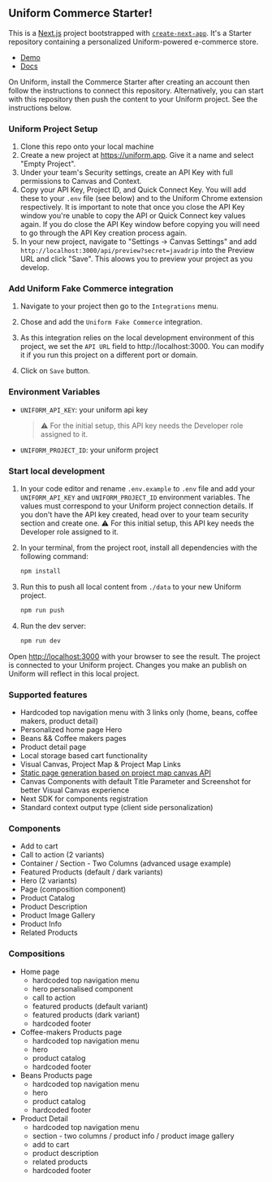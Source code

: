 ## Uniform Commerce Starter!

This is a [Next.js](https://nextjs.org/) project bootstrapped with [`create-next-app`](https://github.com/vercel/next.js/tree/canary/packages/create-next-app). It's a Starter repository containing a personalized Uniform-powered e-commerce store.

- [Demo](https://uniformcommercestarter.netlify.app/)
- [Docs](https://docs.uniform.app/getting-started/starters#javadrip)

On Uniform, install the Commerce Starter after creating an account then follow the instructions to connect this repository. 
Alternatively, you can start with this repository then push the content to your Uniform project. See the instructions below.

### Uniform Project Setup

1. Clone this repo onto your local machine
2. Create a new project at https://uniform.app. Give it a name and select "Empty Project".
3. Under your team's Security settings, create an API Key with full permissions to Canvas and Context.
4. Copy your API Key, Project ID, and Quick Connect Key. You will add these to your `.env` file (see below) and to the Uniform Chrome extension respectively. It is important to note that once you close the API Key window you're unable to copy the API or Quick Connect key values again. If you do close the API Key window before copying you will need to go through the API Key creation process again.
5. In your new project, navigate to "Settings -> Canvas Settings" and add `http://localhost:3000/api/preview?secret=javadrip` into the Preview URL and click "Save". This aloows you to preview your project as you develop.

### Add Uniform Fake Commerce integration

1. Navigate to your project then go to the `Integrations` menu.

2. Chose and add the `Uniform Fake Commerce` integration.

3. As this integration relies on the local development environment of this project, we set the `API URL` field to http://localhost:3000. You can modify it if you run this project on a different port or domain.

4. Click on `Save` button.

### Environment Variables

- `UNIFORM_API_KEY`: your uniform api key
  > ⚠️ For the initial setup, this API key needs the Developer role assigned to it.
- `UNIFORM_PROJECT_ID`: your uniform project

### Start local development

1. In your code editor and rename `.env.example` to `.env` file and add your `UNIFORM_API_KEY` and `UNIFORM_PROJECT_ID` environment variables. The values must correspond to your Uniform project connection details. If you don't have the API key created, head over to your team security section and create one. ⚠️ For this initial setup, this API key needs the Developer role assigned to it.

1. In your terminal, from the project root, install all dependencies with the following command:

    ```bash
    npm install
    ```

1. Run this to push all local content from `./data` to your new Uniform project.

    ```bash
    npm run push
    ```

1. Run the dev  server:

    ```bash
    npm run dev
    ```

Open [http://localhost:3000](http://localhost:3000) with your browser to see the result.
The project is connected to your Uniform project. Changes you make an publish on Uniform will reflect in this local project.

### Supported features

- Hardcoded top navigation menu with 3 links only (home, beans, coffee makers, product detail)
- Personalized home page Hero
- Beans && Coffee makers pages
- Product detail page
- Local storage based cart functionality
- Visual Canvas, Project Map & Project Map Links
- [Static page generation based on project map canvas API](https://docs.uniform.app/reference/packages/uniformdev-project-map#projectmapclient)
- Canvas Components with default Title Parameter and Screenshot for better Visual Canvas experience
- Next SDK for components registration
- Standard context output type (client side personalization)

### Components

- Add to cart
- Call to action (2 variants)
- Container / Section - Two Columns (advanced usage example)
- Featured Products (default / dark variants)
- Hero (2 variants)
- Page (composition component)
- Product Catalog
- Product Description
- Product Image Gallery
- Product Info
- Related Products

### Compositions

- Home page
  - hardcoded top navigation menu
  - hero personalised component
  - call to action
  - featured products (default variant)
  - featured products (dark variant)
  - hardcoded footer
- Coffee-makers Products page
  - hardcoded top navigation menu
  - hero
  - product catalog
  - hardcoded footer
- Beans Products page
  - hardcoded top navigation menu
  - hero
  - product catalog
  - hardcoded footer
- Product Detail
  - hardcoded top navigation menu
  - section - two columns / product info / product image gallery
  - add to cart
  - product description
  - related products
  - hardcoded footer
